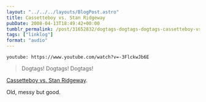 ```yaml
---
layout: "../../../layouts/BlogPost.astro"
title: Cassetteboy vs. Stan Ridgeway
pubDate: 2008-04-13T18:49:42+00:00
tumblr_permalink: /post/31652832/dogtags-dogtags-dogtags-cassetteboy-vs-stan
tags: ["linklog"]
format: "audio"
---
```


`youtube: https://www.youtube.com/watch?v=-3FlckwJb6E`

> Dogtags! Dogtags! Dogtags!

[Cassetteboy vs. Stan Ridgeway][1].

Old, messy but good.

[1]: https://www.youtube.com/watch?v=-3FlckwJb6E
